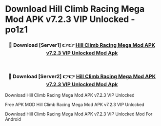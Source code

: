 # Download Hill Climb Racing Mega Mod APK v7.2.3 VIP Unlocked - po1z1



<div align="center">
<h3>🔴 Download [Server1] 👉👉 <a href="https://momento.my/?title=Hill_Climb_Racing_Mega_Mod_APK_v7.2.3_VIP_Unlocked">Hill Climb Racing Mega Mod APK v7.2.3 VIP Unlocked Mod Apk</a></h3><br>

<h3>🔴 Download [Server2] 👉👉 <a href="https://momento.my/?title=Hill_Climb_Racing_Mega_Mod_APK_v7.2.3_VIP_Unlocked">Hill Climb Racing Mega Mod APK v7.2.3 VIP Unlocked Mod Apk</a></h3>
</div>



Download Hill Climb Racing Mega Mod APK v7.2.3 VIP Unlocked 

Free APK MOD Hill Climb Racing Mega Mod APK v7.2.3 VIP Unlocked 

Download Hill Climb Racing Mega Mod APK v7.2.3 VIP Unlocked Mod For Android
